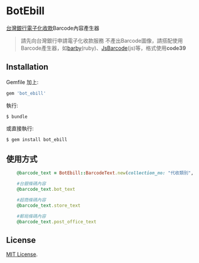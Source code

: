 # BotEbill

[台灣銀行電子化收款](https://www.bot.com.tw/Business/ITBusiness/Pages/ebill.aspx)Barcode內容產生器

> 請先向台灣銀行申請電子化收款服務
> 不產出Barcode圖像，請搭配使用Barcode產生器，如[barby](https://github.com/toretore/barby)(ruby)、[JsBarcode](https://github.com/lindell/JsBarcode)(js)等，格式使用**code39**

## Installation

Gemfile 加上:

```ruby
gem 'bot_ebill'
```

執行:

    $ bundle

或直接執行:

    $ gem install bot_ebill

## 使用方式

```ruby 
	@barcode_text = BotEbill::BarcodeText.new(collection_no: "代收類別", store_no: "超商代收項目", order_no: "自訂編號", price: "金額")

	#台銀條碼內容
	@barcode_text.bot_text

	#超商條碼內容
	@barcode_text.store_text 

	#郵局條碼內容
	@barcode_text.post_office_text
```

## License

[MIT License](https://opensource.org/licenses/MIT).